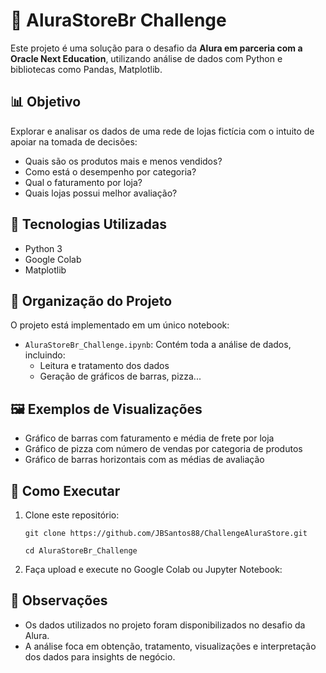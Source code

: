 
# 🛒 AluraStoreBr Challenge

Este projeto é uma solução para o desafio da **Alura em parceria com a Oracle Next Education**, utilizando análise de dados com Python e bibliotecas como Pandas, Matplotlib.

## 📊 Objetivo

Explorar e analisar os dados de uma rede de lojas fictícia com o intuito de apoiar na tomada de decisões:

- Quais são os produtos mais e menos vendidos?
- Como está o desempenho por categoria?
- Qual o faturamento por loja?
- Quais lojas possui melhor avaliação?

## 🧰 Tecnologias Utilizadas

- Python 3
- Google Colab
- Matplotlib

## 📁 Organização do Projeto

O projeto está implementado em um único notebook:

- `AluraStoreBr_Challenge.ipynb`: Contém toda a análise de dados, incluindo:
  - Leitura e tratamento dos dados
  - Geração de gráficos de barras, pizza...

## 🖼️ Exemplos de Visualizações

- Gráfico de barras com faturamento e média de frete por loja
- Gráfico de pizza com número de vendas por categoria de produtos
- Gráfico de barras horizontais com as médias de avaliação

## 🚀 Como Executar

1. Clone este repositório:
   ```bash[
   git clone https://github.com/JBSantos88/ChallengeAluraStore.git
   
   cd AluraStoreBr_Challenge
   ```

2. Faça upload e execute no Google Colab ou Jupyter Notebook:

## 📌 Observações

- Os dados utilizados no projeto foram disponibilizados no desafio da Alura.
- A análise foca em obtenção, tratamento, visualizações e interpretação dos dados para   insights de negócio.

